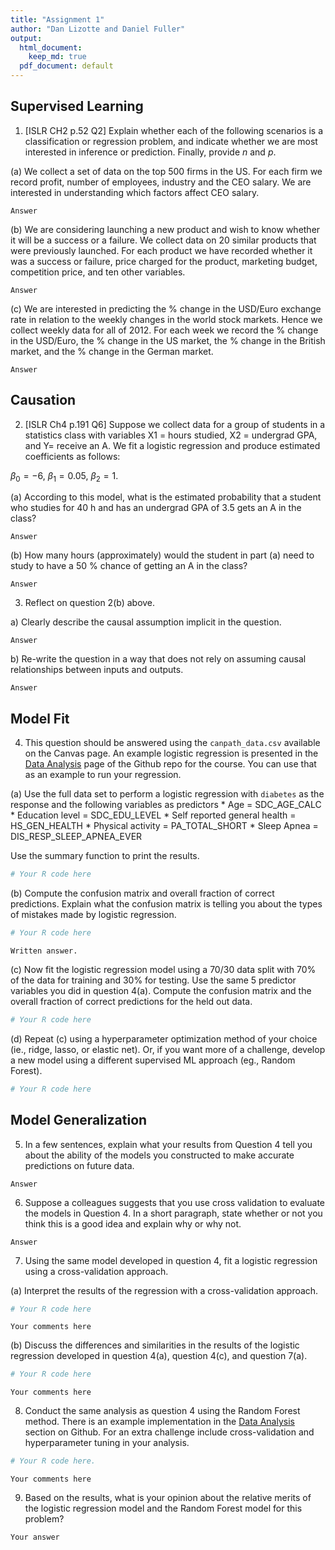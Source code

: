 ```yaml
---
title: "Assignment 1"
author: "Dan Lizotte and Daniel Fuller"
output:
  html_document:
    keep_md: true
  pdf_document: default
---
```




## Supervised Learning

1. [ISLR CH2 p.52 Q2] Explain whether each of the following scenarios is a classification or regression problem, and indicate whether we are most interested in inference or prediction. Finally, provide $n$ and $p$.

(a) We collect a set of data on the top 500 firms in the US. For each firm we record profit, number of employees, industry and the CEO salary. We are interested in understanding which factors affect CEO salary.

```{}
Answer
```

(b) We are considering launching a new product and wish to know whether it will be a success or a failure. We collect data on 20 similar products that were previously launched. For each product we have recorded whether it was a success or failure, price charged for the product, marketing budget, competition price, and ten other variables.

```{}
Answer
```

(c) We are interested in predicting the % change in the USD/Euro exchange rate in relation to the weekly changes in the world stock markets. Hence we collect weekly data for all of 2012. For each week we record the % change in the USD/Euro, the % change in the US market, the % change in the British market, and the % change in the German market.

```{}
Answer
```

## Causation

2. [ISLR Ch4 p.191 Q6] Suppose we collect data for a group of students in a statistics class with variables X1 = hours studied, X2 = undergrad GPA, and Y=
receive an A. We fit a logistic regression and produce estimated coefficients as follows:

$β_0 =−6$, $β_1 = 0.05$, $β_2 = 1$.

(a) According to this model, what is the estimated probability that a student who studies for 40 h and has an undergrad GPA of 3.5 gets an A in the class?

```{}
Answer
```

(b) How many hours (approximately) would the student in part (a) need to study to have a 50 % chance of getting an A in the class?

```{}
Answer
```

3. Reflect on question 2(b) above.

a) Clearly describe the causal assumption implicit in the question.

```{}
Answer
```

b) Re-write the question in a way that does not rely on assuming causal relationships between inputs and outputs.

```{}
Answer
```

## Model Fit

4. This question should be answered using the `canpath_data.csv` available on the Canvas page. An example logistic regression is presented in the [Data Analysis](https://github.com/ai4ph-hrtp/foundations_ai_ml_course/blob/main/Data%20Analysis/logistic_regression.md) page of the Github repo for the course. You can use that as an example to run your regression. 

(a) Use the full data set to perform a logistic regression with `diabetes` as the response and the following variables as predictors
        * Age = SDC_AGE_CALC
        * Education level = SDC_EDU_LEVEL
        * Self reported general health = HS_GEN_HEALTH
        * Physical activity = PA_TOTAL_SHORT
        * Sleep Apnea = DIS_RESP_SLEEP_APNEA_EVER

Use the summary function to print the results.


``` r
# Your R code here
```

(b) Compute the confusion matrix and overall fraction of correct predictions. Explain what the confusion matrix is telling you about the types of mistakes made by logistic regression.


``` r
# Your R code here
```

```{}
Written answer.
```

(c) Now fit the logistic regression model using a 70/30 data split with 70% of the data for training and 30% for testing. Use the same 5 predictor variables you did in question 4(a). Compute the confusion matrix and the overall fraction of correct predictions for the held out data.


``` r
# Your R code here
```

(d) Repeat (c) using a hyperparameter optimization method of your choice (ie., ridge, lasso, or elastic net). Or, if you want more of a challenge, develop a new model using a different supervised ML approach (eg., Random Forest).


``` r
# Your R code here
```

## Model Generalization

5. In a few sentences, explain what your results from Question 4 tell you about the ability of the models you constructed to make accurate predictions on future data.

```{}
Answer
```

6. Suppose a colleagues suggests that you use cross validation to evaluate the models in Question 4. In a short paragraph, state whether or not you think this is a good idea and explain why or why not.

```{}
Answer
```

7. Using the same model developed in question 4, fit a logistic regression using a cross-validation approach. 

(a) Interpret the results of the regression with a cross-validation approach. 


``` r
# Your R code here
```

```{}
Your comments here
```

(b) Discuss the differences and similarities in the results of the logistic regression developed in question 4(a), question 4(c), and question 7(a). 


``` r
# Your R code here
```

```{}
Your comments here
```

8. Conduct the same analysis as question 4 using the Random Forest method. There is an example implementation in the [Data Analysis](https://github.com/ai4ph-hrtp/foundations_ai_ml_course/blob/main/Data%20Analysis/random_forest.md) section on Github. For an extra challenge include cross-validation and hyperparameter tuning in your analysis. 


``` r
# Your R code here.
```

```{}
Your comments here
```

9. Based on the results, what is your opinion about the relative merits of the logistic regression model and the Random Forest model for this problem?

```{}
Your answer
```
